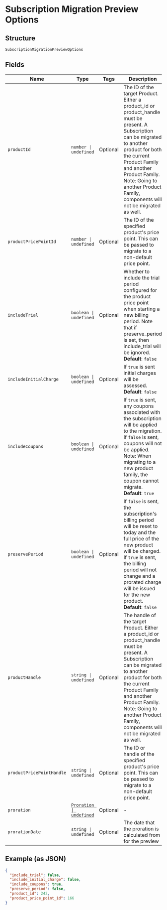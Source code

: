
# Subscription Migration Preview Options

## Structure

`SubscriptionMigrationPreviewOptions`

## Fields

| Name | Type | Tags | Description |
|  --- | --- | --- | --- |
| `productId` | `number \| undefined` | Optional | The ID of the target Product. Either a product_id or product_handle must be present. A Subscription can be migrated to another product for both the current Product Family and another Product Family. Note: Going to another Product Family, components will not be migrated as well. |
| `productPricePointId` | `number \| undefined` | Optional | The ID of the specified product's price point. This can be passed to migrate to a non-default price point. |
| `includeTrial` | `boolean \| undefined` | Optional | Whether to include the trial period configured for the product price point when starting a new billing period. Note that if preserve_period is set, then include_trial will be ignored.<br>**Default**: `false` |
| `includeInitialCharge` | `boolean \| undefined` | Optional | If `true` is sent initial charges will be assessed.<br>**Default**: `false` |
| `includeCoupons` | `boolean \| undefined` | Optional | If `true` is sent, any coupons associated with the subscription will be applied to the migration. If `false` is sent, coupons will not be applied. Note: When migrating to a new product family, the coupon cannot migrate.<br>**Default**: `true` |
| `preservePeriod` | `boolean \| undefined` | Optional | If `false` is sent, the subscription's billing period will be reset to today and the full price of the new product will be charged. If `true` is sent, the billing period will not change and a prorated charge will be issued for the new product.<br>**Default**: `false` |
| `productHandle` | `string \| undefined` | Optional | The handle of the target Product. Either a product_id or product_handle must be present. A Subscription can be migrated to another product for both the current Product Family and another Product Family. Note: Going to another Product Family, components will not be migrated as well. |
| `productPricePointHandle` | `string \| undefined` | Optional | The ID or handle of the specified product's price point. This can be passed to migrate to a non-default price point. |
| `proration` | [`Proration \| undefined`](../../doc/models/proration.md) | Optional | - |
| `prorationDate` | `string \| undefined` | Optional | The date that the proration is calculated from for the preview |

## Example (as JSON)

```json
{
  "include_trial": false,
  "include_initial_charge": false,
  "include_coupons": true,
  "preserve_period": false,
  "product_id": 242,
  "product_price_point_id": 166
}
```

